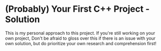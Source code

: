 # (Probably) Your First C++ Project - Solution

This is my personal approach to this project. If you're still working on your own project, Don't be afraid to gloss 
over this if there is an issue with your own solution, but do prioritize your own research and comprehension first!
